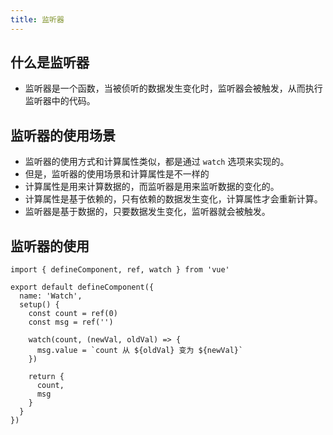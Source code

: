 ```yaml
---
title: 监听器
---
```


## 什么是监听器

- 监听器是一个函数，当被侦听的数据发生变化时，监听器会被触发，从而执行监听器中的代码。

## 监听器的使用场景

- 监听器的使用方式和计算属性类似，都是通过 `watch` 选项来实现的。
- 但是，监听器的使用场景和计算属性是不一样的
- 计算属性是用来计算数据的，而监听器是用来监听数据的变化的。
- 计算属性是基于依赖的，只有依赖的数据发生变化，计算属性才会重新计算。
- 监听器是基于数据的，只要数据发生变化，监听器就会被触发。

## 监听器的使用

```tsx
import { defineComponent, ref, watch } from 'vue'

export default defineComponent({
  name: 'Watch',
  setup() {
    const count = ref(0)
    const msg = ref('')

    watch(count, (newVal, oldVal) => {
      msg.value = `count 从 ${oldVal} 变为 ${newVal}`
    })

    return {
      count,
      msg
    }
  }
})
```
